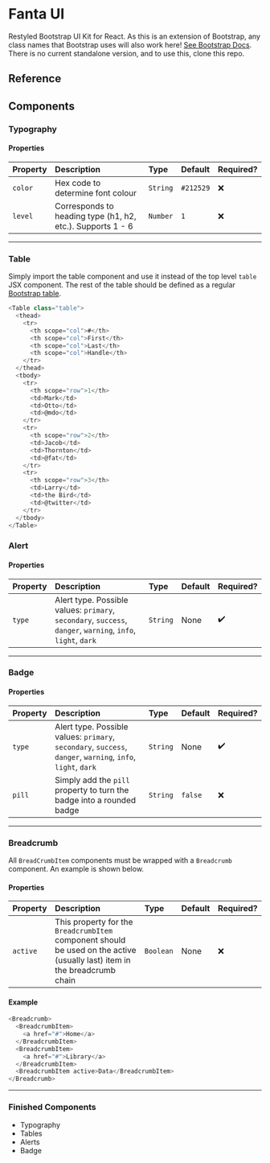 # Fanta UI

Restyled Bootstrap UI Kit for React. As this is an extension of Bootstrap, any class names that Bootstrap uses will also work here! [See Bootstrap Docs](https://getbootstrap.com/docs/4.5/getting-started/introduction/). There is no current standalone version, and to use this, clone this repo.

## Reference

## Components

### Typography

#### Properties

| Property | Description                                                | Type     | Default   | Required? |
| :------- | :--------------------------------------------------------- | :------- | :-------- | :-------- |
| `color`  | Hex code to determine font colour                          | `String` | `#212529` | ❌        |
| `level`  | Corresponds to heading type (h1, h2, etc.). Supports 1 - 6 | `Number` | `1`       | ❌        |

---

### Table

Simply import the table component and use it instead of the top level `table` JSX component. The rest of the table should be defined as a regular [Bootstrap table](https://getbootstrap.com/docs/4.5/content/tables/).

```javascript
<Table class="table">
  <thead>
    <tr>
      <th scope="col">#</th>
      <th scope="col">First</th>
      <th scope="col">Last</th>
      <th scope="col">Handle</th>
    </tr>
  </thead>
  <tbody>
    <tr>
      <th scope="row">1</th>
      <td>Mark</td>
      <td>Otto</td>
      <td>@mdo</td>
    </tr>
    <tr>
      <th scope="row">2</th>
      <td>Jacob</td>
      <td>Thornton</td>
      <td>@fat</td>
    </tr>
    <tr>
      <th scope="row">3</th>
      <td>Larry</td>
      <td>the Bird</td>
      <td>@twitter</td>
    </tr>
  </tbody>
</Table>
```

### Alert

#### Properties

| Property | Description                                                                                                  | Type     | Default | Required? |
| :------- | :----------------------------------------------------------------------------------------------------------- | :------- | :------ | :-------- |
| `type`   | Alert type. Possible values: `primary`, `secondary`, `success`, `danger`, `warning`, `info`, `light`, `dark` | `String` | None    | ✔️        |

---

### Badge

#### Properties

| Property | Description                                                                                                  | Type     | Default | Required? |
| :------- | :----------------------------------------------------------------------------------------------------------- | :------- | :------ | :-------- |
| `type`   | Alert type. Possible values: `primary`, `secondary`, `success`, `danger`, `warning`, `info`, `light`, `dark` | `String` | None    | ✔️        |
| `pill`   | Simply add the `pill` property to turn the badge into a rounded badge                                        | `String` | `false` | ❌        |

---

### Breadcrumb

All `BreadCrumbItem` components must be wrapped with a `Breadcrumb` component. An example is shown below.

#### Properties

| Property | Description                                                                                                               | Type      | Default | Required? |
| :------- | :------------------------------------------------------------------------------------------------------------------------ | :-------- | :------ | :-------- |
| `active` | This property for the `BreadcrumbItem` component should be used on the active (usually last) item in the breadcrumb chain | `Boolean` | None    | ❌        |

#### Example

```javascript
<Breadcrumb>
  <BreadcrumbItem>
    <a href="#">Home</a>
  </BreadcrumbItem>
  <BreadcrumbItem>
    <a href="#">Library</a>
  </BreadcrumbItem>
  <BreadcrumbItem active>Data</BreadcrumbItem>
</Breadcrumb>
```

---

### Finished Components

- Typography
- Tables
- Alerts
- Badge

<!-- ### Unfinished Components

 ! = Probably don't need to touch

- Breadcrumb
- Buttons
- Button group
- Card
- Carousel
- Collapse
- Dropdowns
- Forms
- Input group
- Jumbotron
- List group
- Media object
- Modal
- Navs
- Navbar
- Pagination
- Popovers
- Progress
- Scrollspy
- Spinners
- Toasts
- Tooltips
- ! Figures
- ! Images
- ! Code -->
